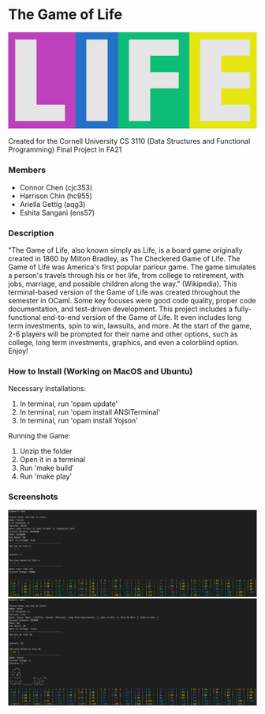# The Game of Life

<p align="center"><img src=https://github.com/connorjchen/game-of-life/blob/main/assets/life_logo.JPG width=600 /></p>

Created for the Cornell University CS 3110 (Data Structures and Functional Programming) Final Project in FA21

### Members
- Connor Chen (cjc353)
- Harrison Chin (hc955) 
- Ariella Gettig (aqg3) 
- Eshita Sangani (ens57)

### Description
  "The Game of Life, also known simply as Life, is a board game originally created in 1860 by Milton Bradley, as The Checkered Game of Life. The Game of Life was America's first popular parlour game. The game simulates a person's travels through his or her life, from college to retirement, with jobs, marriage, and possible children along the way." (Wikipedia).
  This terminal-based version of the Game of Life was created throughout the semester in OCaml. Some key focuses were good code quality, proper code documentation, and test-driven development. This project includes a fully-functional end-to-end version of the Game of Life. It even includes long term investments, spin to win, lawsuits, and more. At the start of the game, 2-6 players will be prompted for their name and other options, such as college, long term investments, graphics, and even a colorblind option. Enjoy!
  
### How to Install (Working on MacOS and Ubuntu)
Necessary Installations:
1) In terminal, run 'opam update'
2) In terminal, run 'opam install ANSITerminal'
3) In terminal, run 'opam install Yojson'

Running the Game:
1) Unzip the folder
2) Open it in a terminal
3) Run 'make build'
4) Run 'make play'

### Screenshots
<p align="center">
  <img src="https://github.com/connorjchen/game-of-life/blob/main/assets/board_pic.JPG" width="800" />
  <img src="https://github.com/connorjchen/game-of-life/blob/main/assets/colorblind_pic.JPG" width="800" />
</p>
